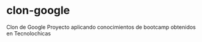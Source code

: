 # clon-google
Clon de Google Proyecto  aplicando conocimientos de bootcamp obtenidos en Tecnolochicas
